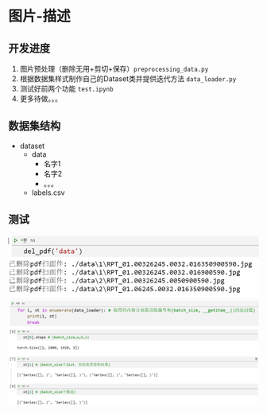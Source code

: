 # 图片-描述

## 开发进度
1. 图片预处理（删除无用+剪切+保存）`preprocessing_data.py`
2. 根据数据集样式制作自己的Dataset类并提供迭代方法 `data_loader.py`
3. 测试好前两个功能 `test.ipynb`
4. 更多待做。。。

## 数据集结构
* dataset
  * data
    * 名字1
    * 名字2
    * 。。。
  * labels.csv

## 测试
![](https://github.com/Shicc/CD_ITB/raw/master/png/3.png)
![](https://github.com/Shicc/CD_ITB/raw/master/png/1.png)
![](https://github.com/Shicc/CD_ITB/raw/master/png/2.png)

